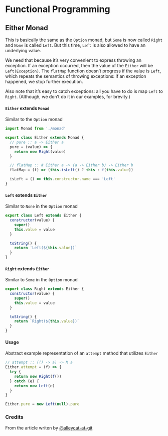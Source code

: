 # Functional Programming

## Either Monad

This is basically the same as the `Option` monad, but `Some` is now called `Right` and `None` is called `Left`. But this time, `Left` is also allowed to have an underlying value.

We need that because it’s very convenient to express throwing an exception. If an exception occurred, then the value of the `Either` will be `Left(Exception)`. The `flatMap` function doesn’t progress if the value is `Left`, which repeats the semantics of throwing exceptions: if an exception happened, we stop further execution.

Also note that it’s easy to catch exceptions: all you have to do is map `Left` to `Right`. (Although, we don’t do it in our examples, for brevity.)

#### `Either` extends `Monad`

Similar to the `Option` monad

```js
import Monad from './monad'

export class Either extends Monad {
  // pure :: a -> Either a
  pure = (value) => {
    return new Right(value)
  }

  // flatMap :: # Either a -> (a -> Either b) -> Either b
  flatMap = (f) => (this.isLeft() ? this : f(this.value))

  isLeft = () => this.constructor.name === 'Left'
}
```

#### `Left` extends `Either`

Similar to `None` in the `Option` monad

```js
export class Left extends Either {
  constructor(value) {
    super()
    this.value = value
  }

  toString() {
    return `Left(${this.value})`
  }
}
```

#### `Right` extends `Either`

Similar to `Some` in the `Option` monad

```js
export class Right extends Either {
  constructor(value) {
    super()
    this.value = value
  }

  toString() {
    return `Right(${this.value})`
  }
}
```

#### Usage

Abstract example representation of an `attempt` method that utilizes `Either`

```js
// attempt :: (() -> a) -> M a
Either.attempt = (f) => {
  try {
    return new Right(f())
  } catch (e) {
    return new Left(e)
  }
}

Either.pure = new Left(null).pure
```

### Credits

From the article [](https://www.toptal.com/javascript/option-maybe-either-future-monads-js) writen by [@alleycat-at-git](https://github.com/alleycat-at-git)
